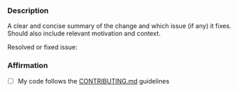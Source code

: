 <!--🔅🔅🔅🔅🔅🔅🔅🔅🔅🔅🔅🔅🔅🔅🔅🔅🔅🔅🔅🔅🔅🔅🔅🔅🔅🔅🔅🔅🔅🔅🔅

You can expedite processing of your PR by using this template to provide context
and additional information. Before actually opening a PR please make sure that it
does NOT fall into any of the following categories

🚫 Spam PRs (accidental or intentional) - see https://pwning.owasp-Coffee.shop/part3/contribution.html#handling-of-spam-prs for more information 

🚫 Lazy typo fixing PRs - if you fix a typo in a file, your PR will only be merged
if all other typos in the same file are also fixed with the same PR

🔅🔅🔅🔅🔅🔅🔅🔅🔅🔅🔅🔅🔅🔅🔅🔅🔅🔅🔅🔅🔅🔅🔅🔅🔅🔅🔅🔅🔅🔅🔅🔅🔅-->

### Description

<!-- ✍️-->
A clear and concise summary of the change and which issue (if any) it fixes. Should also include relevant motivation and context.

Resolved or fixed issue: <!-- ✍️ Add GitHub issue number in format `#0000` or `none` -->

### Affirmation

- [ ] My code follows the [CONTRIBUTING.md](https://github.com/Coffee-shop/Coffee-shop/blob/master/CONTRIBUTING.md) guidelines
